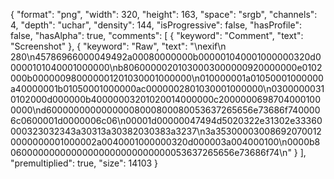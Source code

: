 {
  "format": "png",
  "width": 320,
  "height": 163,
  "space": "srgb",
  "channels": 4,
  "depth": "uchar",
  "density": 144,
  "isProgressive": false,
  "hasProfile": false,
  "hasAlpha": true,
  "comments": [
    {
      "keyword": "Comment",
      "text": "Screenshot"
    },
    {
      "keyword": "Raw",
      "text": "\nexif\n     280\n45786966000049492a00080000000b000001040001000000320d00000101040001000000\nb80600000201030003000000920000000e0102000b000000980000001201030001000000\n010000001a01050001000000a40000001b01050001000000ac0000002801030001000000\n03000000310102000d000000b40000003201020014000000c20000006987040001000000\nd60000000000000008000800080053637265656e73686f7400006c0600001d0000006c06\n00001d00000047494d5020322e31302e33360000323032343a30313a30382030383a3237\n3a353000030086920700120000000001000002a0040001000000320d000003a004000100\n0000b806000000000000000000000000000053637265656e73686f74\n"
    }
  ],
  "premultiplied": true,
  "size": 14103
}